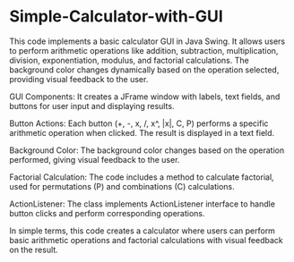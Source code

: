 # Simple-Calculator-with-GUI
This code implements a basic calculator GUI in Java Swing. It allows users to perform arithmetic operations like addition, subtraction, multiplication, division, exponentiation, modulus, and factorial calculations. The background color changes dynamically based on the operation selected, providing visual feedback to the user.

GUI Components: It creates a JFrame window with labels, text fields, and buttons for user input and displaying results.

Button Actions: Each button (+, -, x, /, x^, |x|, C, P) performs a specific arithmetic operation when clicked. The result is displayed in a text field.

Background Color: The background color changes based on the operation performed, giving visual feedback to the user.

Factorial Calculation: The code includes a method to calculate factorial, used for permutations (P) and combinations (C) calculations.

ActionListener: The class implements ActionListener interface to handle button clicks and perform corresponding operations.

In simple terms, this code creates a calculator where users can perform basic arithmetic operations and factorial calculations with visual feedback on the result.
